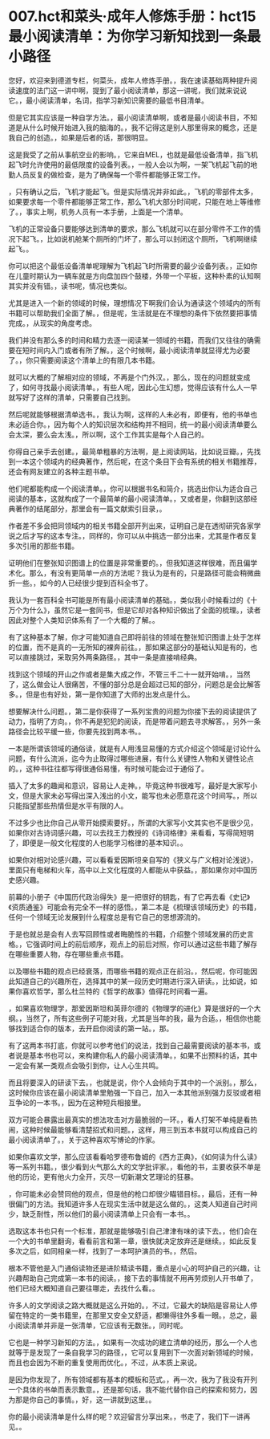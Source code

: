 # 007.hct和菜头·成年人修炼手册：hct15 最小阅读清单：为你学习新知找到一条最小路径 

您好，欢迎来到德道专栏，何菜头，成年人修炼手册。，我在速读基础两种提升阅读速度的法门这一讲中啊，提到了最小阅读清单，那这一讲呢，我们就来说说它。，最小阅读清单，名词，指学习新知识需要的最低书目清单。

但是它其实应该是一种自学方法。，最小阅读清单啊，或者是最小阅读书目，不知道是从什么时候开始进入我的脑海的。，我不记得这是别人那里得来的概念，还是我自己的创造。，如果是后者的话，那很明显。

这是我受了之前从事航空业的影响。，它来自MEL，也就是最低设备清单，指飞机起飞时允许使用的最低限度的设备列表。，一般人会以为啊，一架飞机起飞前的地勤人员反复的做检查，是为了确保每一个零件都能够正常工作。

，只有确认之后，飞机才能起飞。但是实际情况并非如此。，飞机的零部件太多，如果要求每一个零件都能够正常工作，那么飞机大部分时间呢，只能在地上等维修了。，事实上啊，机务人员有一本手册，上面是一个清单。

飞机的正常设备只要能够达到清单的要求，那么飞机就可以在部分零件不工作的情况下起飞。，比如说机舱某个厕所的门坏了，那么可以封闭这个厕所，飞机啊继续起飞。。

你可以把这个最低设备清单呢理解为飞机起飞时所需要的最少设备列表。，正如你在儿童时期认为一辆车就是方向盘加四个鼓楼，外带一个平板，这种朴素的认知啊其实并没有错。，读书呢，情况也类似。

尤其是进入一个新的领域的时候，理想情况下啊我们会认为通读这个领域内的所有书籍可以帮助我们全面了解。，但是呢，生活就是在不理想的条件下依然要把事情完成。，从现实的角度考虑。

我们并没有那么多的时间和精力去逐一阅读某一领域的书籍，而我们又往往的确需要在短时间内入门或者有所了解。，这个时候啊，最小阅读清单就显得尤为必要了。，你只需要阅读这个清单上的有限几本书籍。

就可以大概的了解相对应的领域，不再是个门外汉。，那么，现在的问题就变成了，如何寻找最小阅读清单。，有些人呢，因此心生幻想，觉得应该有什么人一早就写好了这样的清单，只需要自己找到。

然后呢就能够根据清单选书。，我认为啊，这样的人未必有，即便有，他的书单也未必适合你。，因为每个人的知识层次和结构并不相同，统一的最小阅读清单要么会太深，要么会太浅。，所以啊，这个工作其实是每个人自己的。

你得自己亲手去创建。，最简单粗暴的方法啊，是上阅读网站，比如说豆瓣。，先找到一本这个领域内的经典著作，然后呢，在这个条目下会有系统的相关书籍推荐，还会有网友建立的各种主题书单。

他们呢都能构成一个阅读清单。，你可以根据书名和简介，挑选出你认为适合自己阅读的基本，这就构成了一个最简单的最小阅读清单。，又或者是，你翻到这部经典著作的结尾部分，那里会有一篇文献索引目录，。

作者差不多会把同领域内的相关书籍全部开列出来，证明自己是在透彻研究各家学说之后才写的这本专注。，同样的，你可以从中挑选一部分出来，尤其是作者反复多次引用的那些书籍。

证明他们在整张知识图谱上的位置是非常重要的。，但我知道这样很难，而且偏学术化。那么，有没有更简单一点的方法呢？我认为是有的，只是路径可能会稍微曲折一些。，如今的人已经很少提到百科全书了。

我认为一套百科全书可能是所有最小阅读清单的基础。，类似我小时候看过的《十万个为什么》，虽然它是一套同书，但是它却对各种知识做出了全面的梳理。，读者因此对整个人类知识体系有了一个大概的了解。。

有了这种基本了解，你才可能知道自己即将前往的领域在整张知识图谱上处于怎样的位置，而不是真的一无所知的裸奔前往。，那如果这部分的基础认知是有的，也可以直接跳过，采取另外两条路径。，其中一条是直接啃经典。

找到这个领域的开山之作或者是集大成之作，不管三千二十一就开始啃。，当然了，这么做会让人很痛苦，不懂的部分总是会超过已知的部分，问题总是会比解答多。，但是也有好处，第一是你知道了大师的出发点是什么。

想要解决什么问题。，第二是你获得了一系列宝贵的问题为你接下去的阅读提供了动力，指明了方向。，你不再是犯犯的阅读，而是带着问题去寻求解答。，另外一条路径会比较平缓一些，你要先找到两本书。。

一本是所谓该领域的通俗读，就是有人用浅显易懂的方式介绍这个领域是讨论什么问题，有什么流派，迄今为止取得过哪些进展，有什么关键性人物和关键性论点的。，这种书往往都写得很通俗易懂，有时候可能会过于通俗了。

插入了太多的趣闻和意识，容易让人走神。，毕竟这种书很难写，最好是大家写小文，但是大家未必写得出深入浅出的小文，能写也未必愿意花这个时间写。，所以只能指望那些热情但是水平有限的人。

不过多少也比你自己从零开始摸索要好。，所谓的大家写小文其实也不是很少见，如果你对古诗词感兴趣，可以去找王力教授的《诗词格律》来看看，写得简短明了，即便是一般文化程度的人也能学习格律的基本知识。。

如果你对相对论感兴趣，可以看看爱因斯坦亲自写的《狭义与广义相对论浅说》，里面只有电梯和火车，高中以上文化程度的人都能从中获益。，那如果你对中国历史感兴趣。

前幕的小册子《中国历代政治得失》是一把很好的钥匙，有了它再去看《史记》《资质通鉴》可能会有完全不一样的感悟。，第二本是《梳理该领域历史》的书籍，任何一个领域无论发展到什么程度总是有它自己的思想源流的。

于是也就总是会有人去写回顾性或者晦脆性的书籍，介绍整个领域发展的历史言格。，它强调时间上的前后顺序，观点上的前后对照，你可以通过这些书籍了解存在哪些重要人物，存在哪些重点书籍。

以及哪些书籍的观点已经衰落，而哪些书籍的观点正在前沿。，然后呢，你可能因此知道自己的兴趣所在，选择其中的某一段历史时期进行深入研读。，比如说，如果你喜欢哲学，那么杜兰特的《哲学的故事》值得花时间看一遍。

，如果喜欢物理学，那爱因斯坦和英菲尔德的《物理学的进化》算是很好的一个大纲。，当然了，所有这些例子可能对我，尤其是当年的我，最为合适。，相信你也能够找到适合你的版本，去开启你阅读的第一站。，那。

有了这两本书打底，你就可以参考他们的说法，找到自己最需要阅读的基本书，或者说是基本书也可以，来构建你私人的最小阅读清单。，如果不出预料的话，其中一定会有某一类观点会吸引到你，让人心生共鸣。

而且将要深入的研读下去。，也就是说，你个人会倾向于其中的一个派别。，那么，这时候你应该在最小阅读清单里勉强一下自己，加入一本其他派别强力反驳或者相互争论的一本书。，因为在这种短兵相接里。

双方可能会暴露出最真实的想法攻击对方最脆弱的一环。，看人打架不单纯是看热闹，这种时候最能够看清楚招式和问题。，这样，用三到五本书就可以构成自己的最小阅读清单了。，关于这种喜欢写博论的作家。

如果你喜欢文学，那么应该看看哈罗德布鲁姆的《西方正典》，《如何读为什么读》等一系列书籍。，很少看到火气那么大的文学批评家。，看他的书，主要收获不单是他的历论，更有他火力全开，灭尽一切新潮文艺理论的狂暴。

，你可能未必会赞同他的观点，但是他的枪口却很少瞄错目标。，最后，还有一种很偏门的方法。我知道许多人在现实生活中就是这么做的。，这类人知道自己时间少，缺乏耐性，所以他们的最小阅读清单上只会有一本书。。

选取这本书也只有一个标准，那就是能够吸引自己津津有味的读下去。，他们会在一个大的书单里翻询，看看前言和第一章，很快就决定放弃还是继续。，如此反复多次之后，如同相亲一样，找到了一本呵护演员的书。，然后。

根本不管他是入门通俗读物还是进阶精读书籍，重点是小心的呵护自己的兴趣，让兴趣帮助自己完成第一本书的阅读。，接下去的事情就不用再劳烦别人开书单了，他们已经大概知道自己要往哪走，去找什么看。。

许多人的文学阅读之路大概就是这么开始的。，不过，它最大的缺陷是容易让人停留在特定的一类书籍里，在那里又安全又舒适，都懒得往外多看一眼。，总之，最小阅读清单并非是一张清单，它应该有无数张。，同时呢。

它也是一种学习新知的方法。，如果有一次成功的建立清单的经历，那么一个人也就等于是发现了一条自我学习的路径，，它可以复用到下一次面对新领域的时候，而且也会因为不断的重复使用而优化。，不过，从本质上来说。

是因为你发现了，所有领域都有基本的模板和范式。，再一次，我为了我没有开列一个具体的书单而表示歉意。，还是那句话，我不能代替你自己的探索和努力，因为那是你自己的事情。，好，这一讲就到这里。。

你的最小阅读清单是什么样的呢？欢迎留言分享出来。，书走了，我们下一讲再见。。